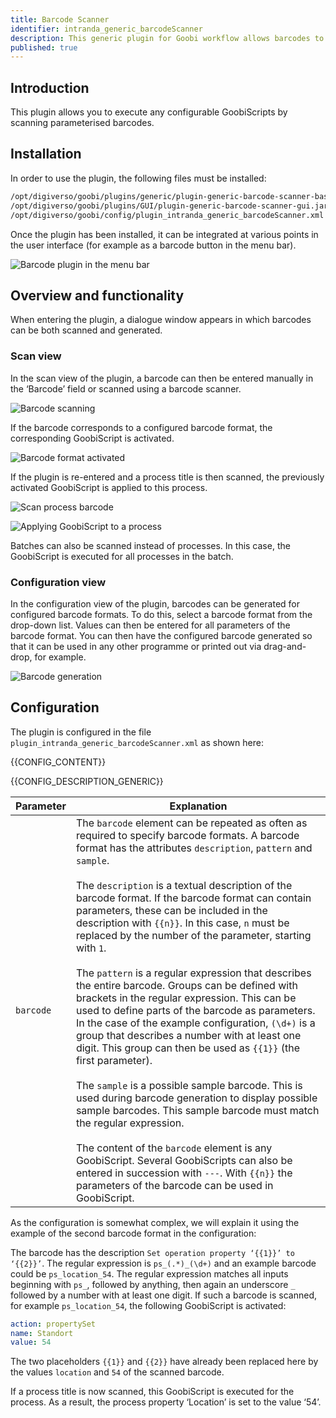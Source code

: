 ```yaml
---
title: Barcode Scanner
identifier: intranda_generic_barcodeScanner
description: This generic plugin for Goobi workflow allows barcodes to be scanned and configurable GoobiScripts to be executed.
published: true
---
```


## Introduction
This plugin allows you to execute any configurable GoobiScripts by scanning parameterised barcodes. 


## Installation
In order to use the plugin, the following files must be installed:

```bash
/opt/digiverso/goobi/plugins/generic/plugin-generic-barcode-scanner-base.jar
/opt/digiverso/goobi/plugins/GUI/plugin-generic-barcode-scanner-gui.jar
/opt/digiverso/goobi/config/plugin_intranda_generic_barcodeScanner.xml
```

Once the plugin has been installed, it can be integrated at various points in the user interface (for example as a barcode button in the menu bar).

![Barcode plugin in the menu bar](screen_01_en.png)


## Overview and functionality
When entering the plugin, a dialogue window appears in which barcodes can be both scanned and generated.

### Scan view
In the scan view of the plugin, a barcode can then be entered manually in the ‘Barcode’ field or scanned using a barcode scanner.

![Barcode scanning](screen_02_en.png)

If the barcode corresponds to a configured barcode format, the corresponding GoobiScript is activated.

![Barcode format activated](screen_03_en.png)

If the plugin is re-entered and a process title is then scanned, the previously activated GoobiScript is applied to this process.

![Scan process barcode](screen_04_en.png)

![Applying GoobiScript to a process](screen_05_en.png)

Batches can also be scanned instead of processes. In this case, the GoobiScript is executed for all processes in the batch.

### Configuration view
In the configuration view of the plugin, barcodes can be generated for configured barcode formats. To do this, select a barcode format
from the drop-down list. Values can then be entered for all parameters of the barcode format. You can then have the configured barcode generated so that it can be used in any other programme or printed out via drag-and-drop, for example.

![Barcode generation](screen_06_en.png)


## Configuration
The plugin is configured in the file `plugin_intranda_generic_barcodeScanner.xml` as shown here:

{{CONFIG_CONTENT}}

{{CONFIG_DESCRIPTION_GENERIC}}

Parameter               | Explanation
------------------------|------------------------------------
`barcode`               | The `barcode` element can be repeated as often as required to specify barcode formats. A barcode format has the attributes `description`, `pattern` and `sample`. <br /><br />The `description` is a textual description of the barcode format. If the barcode format can contain parameters, these can be included in the description with `{{n}}`. In this case, `n` must be replaced by the number of the parameter, starting with `1`.<br /><br />The `pattern` is a regular expression that describes the entire barcode. Groups can be defined with brackets in the regular expression. This can be used to define parts of the barcode as parameters. In the case of the example configuration, `(\d+)` is a group that describes a number with at least one digit. This group can then be used as `{{1}}` (the first parameter).<br /><br />The `sample` is a possible sample barcode. This is used during barcode generation to display possible sample barcodes. This sample barcode must match the regular expression.<br /><br />The content of the `barcode` element is any GoobiScript. Several GoobiScripts can also be entered in succession with `---`. With `{{n}}` the parameters of the barcode can be used in GoobiScript.

As the configuration is somewhat complex, we will explain it using the example of the second barcode format in the configuration:

The barcode has the description `Set operation property ‘{{1}}’ to ‘{{2}}’`. The regular expression is `ps_(.*)_(\d+)` and an example barcode could be `ps_location_54`.
The regular expression matches all inputs beginning with `ps_`, followed by anything, then again an underscore `_` followed by a number with at least one digit.
If such a barcode is scanned, for example `ps_location_54`, the following GoobiScript is activated:
```yaml
action: propertySet
name: Standort
value: 54
```
The two placeholders `{{1}}` and `{{2}}` have already been replaced here by the values `location` and `54` of the scanned barcode.

If a process title is now scanned, this GoobiScript is executed for the process. As a result, the process property ‘Location’ is set to the value ‘54’.